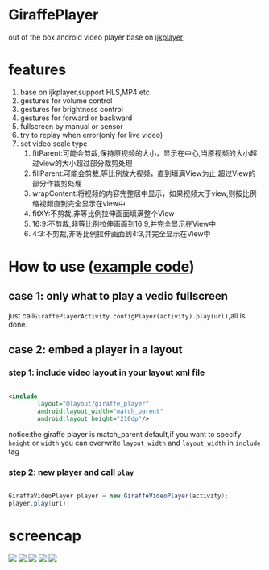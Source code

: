 # GiraffePlayer
out of the box android video player base on [ijkplayer](https://github.com/Bilibili/ijkplayer)

# features
1. base on ijkplayer,support HLS,MP4 etc.
2. gestures for volume control
3. gestures for brightness control
4. gestures for forward or backward
5. fullscreen by manual or sensor
6. try to replay when error(only for live video)
7. set video scale type
    1. fitParent:可能会剪裁,保持原视频的大小，显示在中心,当原视频的大小超过view的大小超过部分裁剪处理
    2. fillParent:可能会剪裁,等比例放大视频，直到填满View为止,超过View的部分作裁剪处理
    3. wrapContent:将视频的内容完整居中显示，如果视频大于view,则按比例缩视频直到完全显示在view中
    4. fitXY:不剪裁,非等比例拉伸画面填满整个View
    5. 16:9:不剪裁,非等比例拉伸画面到16:9,并完全显示在View中
    6. 4:3:不剪裁,非等比例拉伸画面到4:3,并完全显示在View中

# How to use ([example code](https://github.com/tcking/GiraffePlayer/blob/master/app/src/main/java/tcking/github/com/giraffeplayer/example/MainActivity.java))
## case 1: only what to play a vedio fullscreen
just call`GiraffePlayerActivity.configPlayer(activity).play(url)`,all is done.

## case 2: embed a player in a layout
### step 1: include video layout in your layout xml file
``` xml

<include
        layout="@layout/giraffe_player"
        android:layout_width="match_parent"
        android:layout_height="210dp"/>

```
notice:the giraffe player is match_parent default,if you want to specify `height` or `width` you can overwrite `layout_width` and `layout_width` in `include` tag

### step 2: new player and call `play`
``` java

GiraffeVideoPlayer player = new GiraffeVideoPlayer(activity);
player.play(url);

```
# screencap

![](https://github.com/tcking/GiraffePlayer/blob/master/screencap/device-2015-10-28-142934.png)
![](https://github.com/tcking/GiraffePlayer/blob/master/screencap/device-2015-10-28-143207.png)
![](https://github.com/tcking/GiraffePlayer/blob/master/screencap/device-2015-10-28-143304.png)
![](https://github.com/tcking/GiraffePlayer/blob/master/screencap/device-2015-10-28-143343.png)
![](https://github.com/tcking/GiraffePlayer/blob/master/screencap/ddevice-2015-10-28-143722.png)